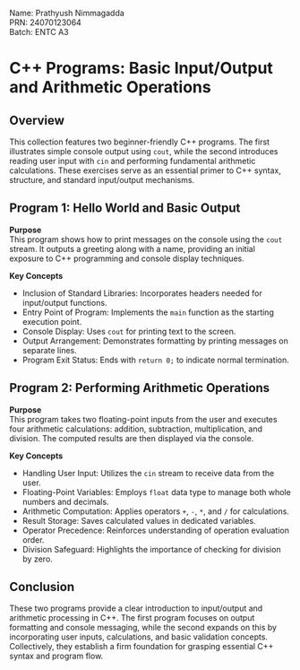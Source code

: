 Name: Prathyush Nimmagadda  
PRN: 24070123064  
Batch: ENTC A3  

# C++ Programs: Basic Input/Output and Arithmetic Operations

## Overview  
This collection features two beginner-friendly C++ programs. The first illustrates simple console output using `cout`, while the second introduces reading user input with `cin` and performing fundamental arithmetic calculations. These exercises serve as an essential primer to C++ syntax, structure, and standard input/output mechanisms.

## Program 1: Hello World and Basic Output

**Purpose**  
This program shows how to print messages on the console using the `cout` stream. It outputs a greeting along with a name, providing an initial exposure to C++ programming and console display techniques.

**Key Concepts**
- Inclusion of Standard Libraries: Incorporates headers needed for input/output functions.
- Entry Point of Program: Implements the `main` function as the starting execution point.
- Console Display: Uses `cout` for printing text to the screen.
- Output Arrangement: Demonstrates formatting by printing messages on separate lines.
- Program Exit Status: Ends with `return 0;` to indicate normal termination.

## Program 2: Performing Arithmetic Operations

**Purpose**  
This program takes two floating-point inputs from the user and executes four arithmetic calculations: addition, subtraction, multiplication, and division. The computed results are then displayed via the console.

**Key Concepts**
- Handling User Input: Utilizes the `cin` stream to receive data from the user.
- Floating-Point Variables: Employs `float` data type to manage both whole numbers and decimals.
- Arithmetic Computation: Applies operators `+`, `-`, `*`, and `/` for calculations.
- Result Storage: Saves calculated values in dedicated variables.
- Operator Precedence: Reinforces understanding of operation evaluation order.
- Division Safeguard: Highlights the importance of checking for division by zero.

## Conclusion  
These two programs provide a clear introduction to input/output and arithmetic processing in C++. The first program focuses on output formatting and console messaging, while the second expands on this by incorporating user inputs, calculations, and basic validation concepts. Collectively, they establish a firm foundation for grasping essential C++ syntax and program flow.
